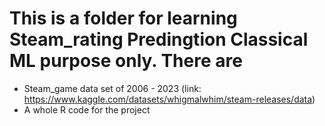 # This is a folder for learning Steam_rating Predingtion Classical ML purpose only. There are
* Steam_game data set of 2006 - 2023 (link: https://www.kaggle.com/datasets/whigmalwhim/steam-releases/data)
* A whole R code for the project
